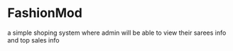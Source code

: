 # FashionMod
 a simple shoping system where admin will be able to view their sarees info and top sales info 
